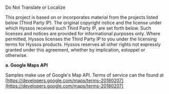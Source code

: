 Do Not Translate or Localize

This project is based on or incorporates material from the projects listed below (Third Party IP). The original copyright notice and the license under which Hyssos received such Third Party IP, are set forth below. Such licenses and notices are provided for informational purposes only. Where permitted, Hyssos licenses the Third Party IP to you under the licensing terms for Hyssos products. Hyssos reserves all other rights not expressly granted under this agreement, whether by implication, estoppel or otherwise.


**a. Google Maps API**

Samples make use of Google's Map API. Terms of service can the found at [https://developers.google.com/maps/terms-20180207](https://developers.google.com/maps/terms-20180207)

